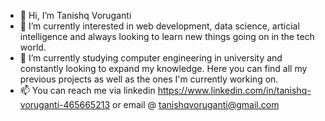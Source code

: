 - 👋 Hi, I’m Tanishq Voruganti
- 👀 I’m currently interested in web development, data science, articial intelligence and always looking to learn new things going on in the tech world.
- 🌱 I’m currently studying computer engineering in university and constantly looking to expand my knowledge. Here you can find all my previous projects as well as the ones I'm currently working on.
- 📫 You can reach me via linkedin https://www.linkedin.com/in/tanishq-voruganti-465665213 or email @ tanishqvoruganti@gmail.com

<!---
Tanishq797/Tanishq797 is a ✨ special ✨ repository because its `README.md` (this file) appears on your GitHub profile.
You can click the Preview link to take a look at your changes.
--->
